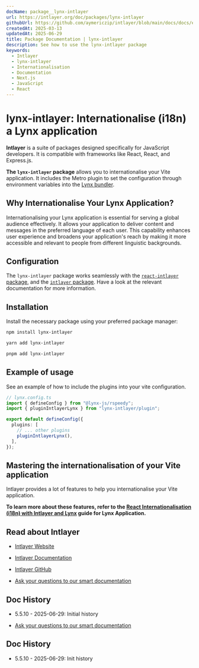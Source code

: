 ```yaml
---
docName: package__lynx-intlayer
url: https://intlayer.org/doc/packages/lynx-intlayer
githubUrl: https://github.com/aymericzip/intlayer/blob/main/docs/docs/en-GB/packages/lynx-intlayer/index.md
createdAt: 2025-03-13
updatedAt: 2025-06-29
title: Package Documentation | lynx-intlayer
description: See how to use the lynx-intlayer package
keywords:
  - Intlayer
  - lynx-intlayer
  - Internationalisation
  - Documentation
  - Next.js
  - JavaScript
  - React
---
```


# lynx-intlayer: Internationalise (i18n) a Lynx application

**Intlayer** is a suite of packages designed specifically for JavaScript developers. It is compatible with frameworks like React, React, and Express.js.

**The `lynx-intlayer` package** allows you to internationalise your Vite application. It includes the Metro plugin to set the configuration through environment variables into the [Lynx bundler](https://lynxjs.org/index.html).

## Why Internationalise Your Lynx Application?

Internationalising your Lynx application is essential for serving a global audience effectively. It allows your application to deliver content and messages in the preferred language of each user. This capability enhances user experience and broadens your application's reach by making it more accessible and relevant to people from different linguistic backgrounds.

## Configuration

The `lynx-intlayer` package works seamlessly with the [`react-intlayer` package](https://github.com/aymericzip/intlayer/blob/main/docs/docs/en-GB/packages/react-intlayer/index.md), and the [`intlayer` package](https://github.com/aymericzip/intlayer/blob/main/docs/docs/en-GB/packages/intlayer/index.md). Have a look at the relevant documentation for more information.

## Installation

Install the necessary package using your preferred package manager:

```bash packageManager="npm"
npm install lynx-intlayer
```

```bash packageManager="yarn"
yarn add lynx-intlayer
```

```bash packageManager="pnpm"
pnpm add lynx-intlayer
```

## Example of usage

See an example of how to include the plugins into your vite configuration.

```ts
// lynx.config.ts
import { defineConfig } from "@lynx-js/rspeedy";
import { pluginIntlayerLynx } from "lynx-intlayer/plugin";

export default defineConfig({
  plugins: [
    // ... other plugins
    pluginIntlayerLynx(),
  ],
});
```

## Mastering the internationalisation of your Vite application

Intlayer provides a lot of features to help you internationalise your Vite application.

**To learn more about these features, refer to the [React Internationalisation (i18n) with Intlayer and Lynx](https://github.com/aymericzip/intlayer/blob/main/docs/docs/en-GB/intlayer_with_lynx+react.md) guide for Lynx Application.**

## Read about Intlayer

- [Intlayer Website](https://intlayer.org)
- [Intlayer Documentation](https://intlayer.org/doc)
- [Intlayer GitHub](https://github.com/aymericzip/intlayer)

- [Ask your questions to our smart documentation](https://intlayer.org/doc/chat)

## Doc History

- 5.5.10 - 2025-06-29: Initial history

- [Ask your questions to our smart documentation](https://intlayer.org/doc/chat)

## Doc History

- 5.5.10 - 2025-06-29: Init history
